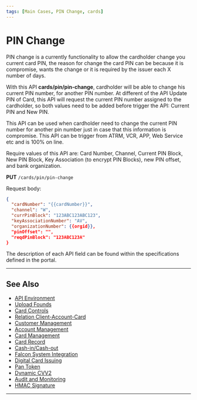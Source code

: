 ```yaml
---
tags: [Main Cases, PIN Change, cards]
---
```


# PIN Change

PIN change is a currently functionality to allow the cardholder change you current card PIN, the reason for change the card PIN can be because it is compromise, wants the change or it is required by the issuer each X number of days.

With this API **cards/pin/pin-change**, cardholder will be able to change his current PIN number, for another PIN number. At different of the API Update PIN of Card, this API will request the current PIN number assigned to the cardholder, so both values need to be added before trigger the API: Current PIN and New PIN.

This API can be used when cardholder need to change the current PIN number for another pin number just in case that this information is compromise. This API can be trigger from ATRM, VCR, APP, Web Service etc and is 100% on line.

Require values of this API are: Card Number, Channel, Current PIN Block, New PIN Block, Key Association (to encrypt PIN Blocks), new PIN offset, and bank organization.

**PUT** `/cards/pin/pin-change`
    
Request body:

```json
{
  "cardNumber": "{{cardNumber}}",
  "channel": "W",
  "currPinBlock": "123ABC123ABC123",
  "keyAssociationNumber": "AV",
  "organizationNumber": {{orgid}},
  "pinOffset": "",
  "reqdPinBlock": "123ABC123A"
}
```

The description of each API field can be found within the specifications defined in the portal.

---

## See Also

- [API Environment](?path=docs/main-cases/1-api-environment.md)
- [Upload Founds](docs/main-cases/2-uploads.md)
- [Card Controls](?path=docs/main-cases/3-card-controls.md)
- [Relation Client-Account-Card](?path=docs/main-cases/4-relation.md)
- [Customer Management](?path=docs/main-cases/5-customer.md)
- [Account Management](?path=docs/main-cases/6-account.md)
- [Card Management](?path=docs/main-cases/7-card.md)
- [Card Record](?path=docs/main-cases/8-record.md)
- [Cash-in/Cash-out](?path=docs/main-cases/9-cash-in-out.md)
- [Falcon System Integration](?path=docs/main-cases/10-falcon.md)
- [Digital Card Issuing](?path=docs/main-cases/11-digital.md)
- [Pan Token](?path=docs/main-cases/12-pan-token.md)
- [Dynamic CVV2](?path=docs/main-cases/14-dynamic.md)
- [Audit and Monitoring](?path=docs/main-cases/15-audit.md)
- [HMAC Signature](?path=docs/main-cases/16-hmac.md)

---
